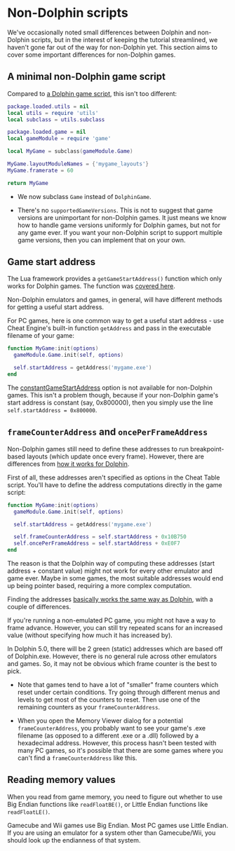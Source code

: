 # Non-Dolphin scripts

We've occasionally noted small differences between Dolphin and non-Dolphin scripts, but in the interest of keeping the tutorial streamlined, we haven't gone far out of the way for non-Dolphin yet. This section aims to cover some important differences for non-Dolphin games.


## A minimal non-Dolphin game script

Compared to [a Dolphin game script](write_game_script.md#write-a-dolphin-game-script), this isn't too different:

```lua
package.loaded.utils = nil
local utils = require 'utils'
local subclass = utils.subclass

package.loaded.game = nil
local gameModule = require 'game'

local MyGame = subclass(gameModule.Game)

MyGame.layoutModuleNames = {'mygame_layouts'}
MyGame.framerate = 60

return MyGame

```

- We now subclass `Game` instead of `DolphinGame`.

- There's no `supportedGameVersions`. This is not to suggest that game versions are unimportant for non-Dolphin games. It just means we know how to handle game versions uniformly for Dolphin games, but not for any game ever. If you want your non-Dolphin script to support multiple game versions, then you can implement that on your own.


## Game start address

The Lua framework provides a `getGameStartAddress()` function which only works for Dolphin games. The function was [covered here](write_game_script.md#defining-and-accessing-base-addresses).

Non-Dolphin emulators and games, in general, will have different methods for getting a useful start address.

For PC games, here is one common way to get a useful start address - use Cheat Engine's built-in function `getAddress` and pass in the executable filename of your game:

```lua
function MyGame:init(options)
  gameModule.Game.init(self, options)

  self.startAddress = getAddress('mygame.exe')
end
```

The [constantGameStartAddress](different_dolphin.md#optional-constantgamestartaddress) option is not available for non-Dolphin games. This isn't a problem though, because if your non-Dolphin game's start address is constant (say, 0x800000), then you simply use the line `self.startAddress = 0x800000`.


## `frameCounterAddress` and `oncePerFrameAddress`

Non-Dolphin games still need to define these addresses to run breakpoint-based layouts (which update once every frame). However, there are differences from [how it works for Dolphin](different_dolphin.md).

First of all, these addresses aren't specified as options in the Cheat Table script. You'll have to define the address computations directly in the game script:

```lua
function MyGame:init(options)
  gameModule.Game.init(self, options)

  self.startAddress = getAddress('mygame.exe')

  self.frameCounterAddress = self.startAddress + 0x10B750
  self.oncePerFrameAddress = self.startAddress + 0xE0F7
end
```

The reason is that the Dolphin way of computing these addresses (start address + constant value) might not work for every other emulator and game ever. Maybe in some games, the most suitable addresses would end up being pointer based, requiring a more complex computation.

Finding the addresses [basically works the same way as Dolphin](different_dolphin.md#finding-the-framecounteraddress), with a couple of differences.

If you're running a non-emulated PC game, you might not have a way to frame advance. However, you can still try repeated scans for an increased value (without specifying how much it has increased by).
  
In Dolphin 5.0, there will be 2 green (static) addresses which are based off of Dolphin.exe. However, there is no general rule across other emulators and games. So, it may not be obvious which frame counter is the best to pick.
  
- Note that games tend to have a lot of "smaller" frame counters which reset under certain conditions. Try going through different menus and levels to get most of the counters to reset. Then use one of the remaining counters as your `frameCounterAddress`.
    
- When you open the Memory Viewer dialog for a potential `frameCounterAddress`, you probably want to see your game's .exe filename (as opposed to a different .exe or a .dll) followed by a hexadecimal address. However, this process hasn't been tested with many PC games, so it's possible that there are some games where you can't find a `frameCounterAddress` like this.


## Reading memory values

When you read from game memory, you need to figure out whether to use Big Endian functions like `readFloatBE()`, or Little Endian functions like `readFloatLE()`.
 
Gamecube and Wii games use Big Endian. Most PC games use Little Endian. If you are using an emulator for a system other than Gamecube/Wii, you should look up the endianness of that system.
